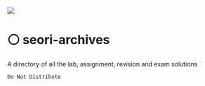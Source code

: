 ![](https://img.shields.io/badge/-zes1092-blueviolet)
# ⚪ seori-archives

A directory of all the lab, assignment, revision and exam solutions

```
Do Not Distribute
```
